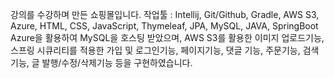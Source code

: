 강의를 수강하며 만든 쇼핑몰입니다. 
작업툴 : Intellij, Git/Github, Gradle, AWS S3, Azure, HTML, CSS, JavaScript, Thymeleaf, JPA, MySQL, JAVA, SpringBoot
Azure을 활용하여 MySQL을 호스팅 받았으며, AWS S3를 활용한 이미지 업로드기능, 스프링 시큐리티를 적용한 가입 및 로그인기능, 페이지기능, 댓글 기능, 주문기능, 검색기능, 글 발행/수정/삭제기능 등을 구현하였습니다.
